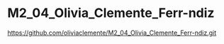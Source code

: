 # M2_04_Olivia_Clemente_Ferr-ndiz
https://github.com/oliviaclemente/M2_04_Olivia_Clemente_Ferr-ndiz.git 
